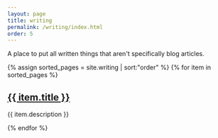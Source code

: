 ```yaml
---
layout: page
title: writing
permalink: /writing/index.html
order: 5
---
```


A place to put all written things that aren't specifically blog articles.

{% assign sorted_pages = site.writing | sort:"order" %}
{% for item in sorted_pages %}
 <!-- <h2>{{ item.title }}</h2>-->
  <!--<p>{{ item.description }}</p>-->
  <h2><a href="{{ item.url }}">{{ item.title }}</a></h2>
  <p>{{ item.description }}</p>
{% endfor %}
